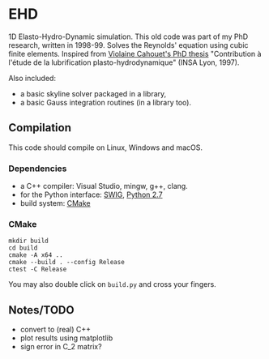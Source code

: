 # EHD

1D Elasto-Hydro-Dynamic simulation. This old code was part of my PhD research, written in 1998-99.
Solves the Reynolds' equation using cubic finite elements.
Inspired from [Violaine Cahouet's PhD thesis](http://www.theses.fr/1997ISAL0054) "Contribution à l'étude de la lubrification plasto-hydrodynamique" (INSA Lyon, 1997). 

Also included:
  * a basic skyline solver packaged in a library,
  * a basic Gauss integration routines (in a library too).

## Compilation

This code should compile on Linux, Windows and macOS. 

### Dependencies
  * a C++ compiler: Visual Studio, mingw, g++, clang.
  * for the Python interface: [SWIG](http://www.swig.org/), [Python 2.7](https://www.python.org/)
  * build system: [CMake](https://cmake.org/)

### CMake
```
mkdir build
cd build
cmake -A x64 ..
cmake --build . --config Release
ctest -C Release
```
You may also double click on `build.py` and cross your fingers.

## Notes/TODO

  * convert to (real) C++
  * plot results using matplotlib
  * sign error in C_2 matrix?
